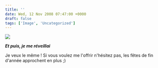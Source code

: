 ```yaml
---
title: ''
date: Wed, 12 Nov 2008 07:47:00 +0000
draft: false
tags: ['Image', 'Uncategorized']
---
```


![](https://madd0.files.wordpress.com/2008/11/rcxxgaq0ng77rkootwztj0mco1_1280.jpg)

**_Et puis, je me réveillai_**

Je veux le même ! Si vous voulez me l'offrir n'hésitez pas, les fêtes de fin d'année approchent en plus ;)